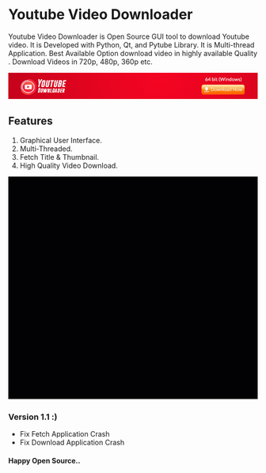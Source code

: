 # Youtube Video Downloader

Youtube Video Downloader is Open Source GUI tool to download Youtube video. It is Developed with Python, Qt, and Pytube Library. It is Multi-thread Application. Best Available Option download video in highly available Quality . Download Videos in 720p, 480p,  360p etc. 

[<img src="banne.jpg" />](https://github.com/ajayrandhawa/Youtube-Downloader/blob/master/Byt_Downloader.exe?raw=true)

## Features

1. Graphical User Interface.
2. Multi-Threaded.
3. Fetch Title & Thumbnail.
4. High Quality Video Download.

<img src="view2.gif">

### Version 1.1 :)

- Fix Fetch Application Crash
- Fix Download Application Crash

#### Happy Open Source..
